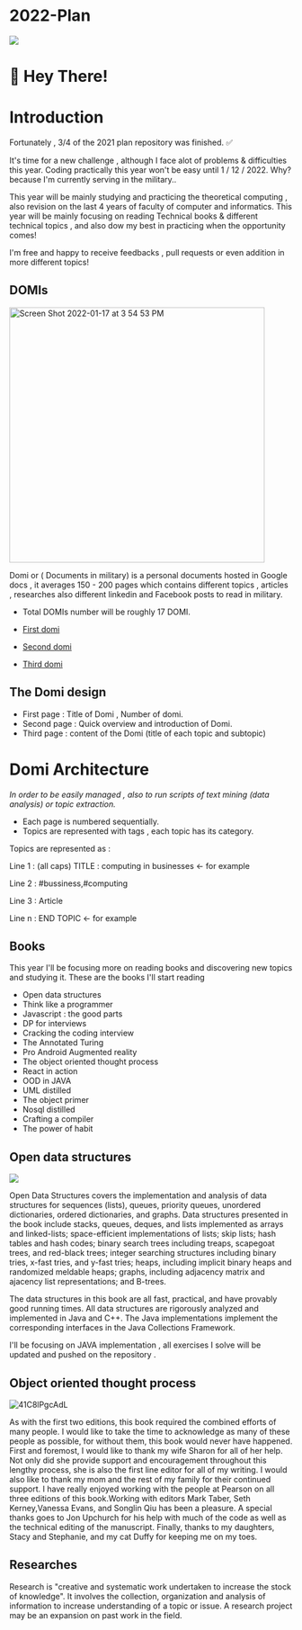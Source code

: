 # 2022-Plan
![](https://bawabatii.net/user_images/news/01-01-22-193923861.jpg)

# :wave: Hey There!


# Introduction

Fortunately , 3/4 of the 2021 plan repository was finished. ✅

It's time for a new challenge , although I face alot of problems & difficulties this year.
Coding practically this year won't be easy until 1 / 12 / 2022.
Why? because I'm currently serving in the military..

This year will be mainly studying and practicing the theoretical computing , also revision on the last 4 years of faculty of computer and informatics. 
This year will be mainly focusing on reading Technical books & different technical topics , and also dow my best in practicing when the opportunity comes!

I'm free and happy to receive feedbacks , pull requests or even addition in more different topics!

## DOMIs

<img width="454" alt="Screen Shot 2022-01-17 at 3 54 53 PM" src="https://user-images.githubusercontent.com/50237142/149781433-5d38ccca-b2b5-4df2-9133-335eb90c0855.png">


Domi or ( Documents in military) is a personal documents hosted in Google docs , it averages 150 - 200 pages which contains different topics , articles , researches
also different linkedin and Facebook posts to read in military.

- Total DOMIs number will be roughly 17 DOMI.

- [First domi](https://docs.google.com/document/d/1fJRm22yTQUKgwth0Zv7iqo-F9N_n6JrIdVhLz_2X_bQ/edit?usp=sharing)
- [Second domi](https://docs.google.com/document/d/1u9G0_Cwl4UGj6NySaVo1n2-P68OVLhGWYhXn1IoV4ks/edit?usp=sharing)
- [Third domi](https://docs.google.com/document/d/1y0DaR7zhw41RS6ki3NKT9mfkA2SwcN2uLPTzVaQu3FA/edit?usp=sharing)

## The Domi design

- First page : Title of Domi , Number of domi.
- Second page : Quick overview and introduction of Domi.
- Third page : content of the Domi (title of each topic and subtopic)

# Domi Architecture
*In order to be easily managed , also to run scripts of text mining (data analysis) or topic extraction.*

- Each page is numbered sequentially.
- Topics are represented with tags , each topic has its category.

Topics are represented as : 

Line 1 : (all caps) TITLE : computing in businesses <- for example

Line 2 : #bussiness,#computing 

Line 3 : Article

Line n : END TOPIC <- for example

## Books 
This year I'll be focusing more on reading books and discovering new topics and studying it. These are the books I'll start reading

- Open data structures 
- Think like a programmer 
- Javascript : the good parts
- DP for interviews
- Cracking the coding interview
- The Annotated Turing
- Pro Android Augmented reality
- The object oriented thought process
- React in action
- OOD in JAVA
- UML distilled
- The object primer
- Nosql distilled
- Crafting a compiler
- The power of habit

## Open data structures 

![](https://www.aupress.ca/app/uploads/120226_Open-Data-Structures-cover-400x600.jpg)

Open Data Structures covers the implementation and analysis of data structures for sequences (lists), queues, priority queues, unordered dictionaries, ordered dictionaries, and graphs.
Data structures presented in the book include stacks, queues, deques, and lists implemented as arrays and linked-lists; space-efficient implementations of lists; skip lists; hash tables and hash codes; binary search trees including treaps, scapegoat trees, and red-black trees; integer searching structures including binary tries, x-fast tries, and y-fast tries; heaps, including implicit binary heaps and randomized meldable heaps; graphs, including adjacency matrix and ajacency list representations; and B-trees.

The data structures in this book are all fast, practical, and have provably good running times. All data structures are rigorously analyzed and implemented in Java and C++. The Java implementations implement the corresponding interfaces in the Java Collections Framework.

I'll be focusing on JAVA implementation , all exercises I solve will be updated and pushed on the repository .

## Object oriented thought process 

![41C8lPgcAdL](https://user-images.githubusercontent.com/50237142/152782499-f19c8c1e-a727-49b0-b8be-7cd956e96028.jpeg)

As with the first two editions, this book required the combined efforts of many people. I
would like to take the time to acknowledge as many of these people as possible, for
without them, this book would never have happened.
First and foremost, I would like to thank my wife Sharon for all of her help. Not only
did she provide support and encouragement throughout this lengthy process, she is also
the first line editor for all of my writing.
I would also like to thank my mom and the rest of my family for their continued
support.
I have really enjoyed working with the people at Pearson on all three editions of this
book.Working with editors Mark Taber, Seth Kerney,Vanessa Evans, and Songlin Qiu has
been a pleasure.
A special thanks goes to Jon Upchurch for his help with much of the code as well as
the technical editing of the manuscript.
Finally, thanks to my daughters, Stacy and Stephanie, and my cat Duffy for keeping
me on my toes.

## Researches 
Research is "creative and systematic work undertaken to increase the stock of knowledge". It involves the collection, organization and analysis of information to increase understanding of a topic or issue. A research project may be an expansion on past work in the field.

